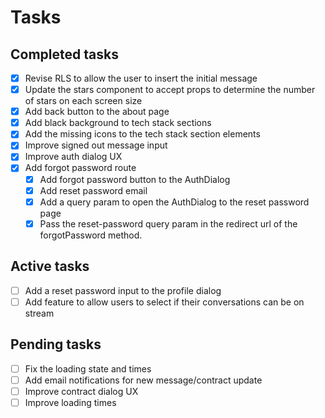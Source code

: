 # Tasks

## Completed tasks

- [x] Revise RLS to allow the user to insert the initial message
- [x] Update the stars component to accept props to determine the number of stars on each screen size
- [x] Add back button to the about page
- [x] Add black background to tech stack sections
- [x] Add the missing icons to the tech stack section elements
- [x] Improve signed out message input
- [x] Improve auth dialog UX
- [x] Add forgot password route
  - [x] Add forgot password button to the AuthDialog
  - [x] Add reset password email
  - [x] Add a query param to open the AuthDialog to the reset password page
  - [x] Pass the reset-password query param in the redirect url of the forgotPassword method.

## Active tasks

- [ ] Add a reset password input to the profile dialog
- [ ] Add feature to allow users to select if their conversations can be on stream

## Pending tasks

- [ ] Fix the loading state and times
- [ ] Add email notifications for new message/contract update
- [ ] Improve contract dialog UX
- [ ] Improve loading times
